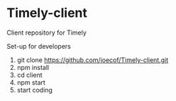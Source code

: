 # Timely-client
Client repository for Timely

Set-up for developers  

1. git clone https://github.com/joecof/Timely-client.git
2. npm install 
3. cd client 
4. npm start 
5. start coding 
